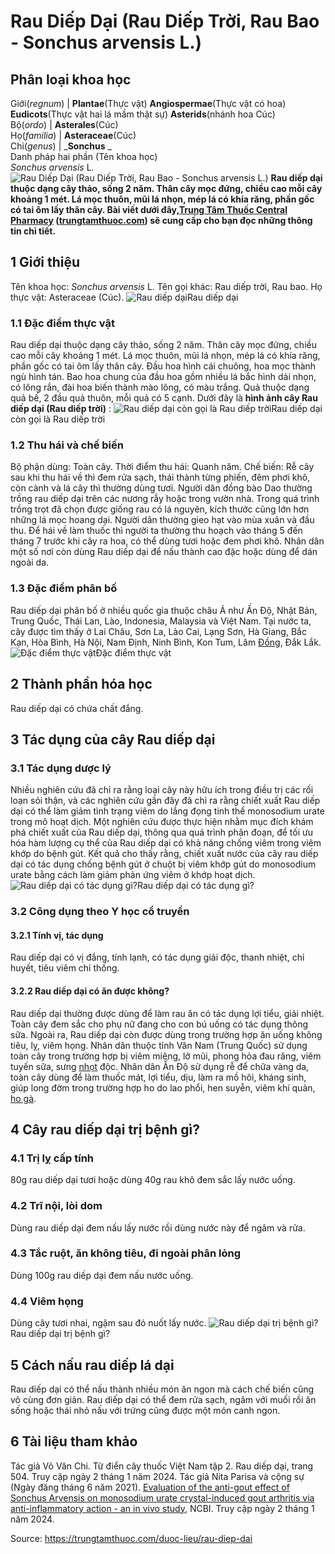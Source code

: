 # Rau Diếp Dại (Rau Diếp Trời, Rau Bao - Sonchus arvensis L.)

Phân loại khoa học  
---  
Giới(_regnum_) |  **Plantae**(Thực vật) **Angiospermae**(Thực vật có hoa) **Eudicots**(Thực vật hai lá mầm thật sự) **Asterids**(nhánh hoa Cúc)  
Bộ(_ordo_) | **Asterales**(Cúc)  
Họ(_familia_) | **Asteraceae**(Cúc)  
Chi(_genus_) | _**Sonchus** _  
Danh pháp hai phần (Tên khoa học)  
_Sonchus arvensis_ L.  
![Rau Diếp Dại \(Rau Diếp Trời, Rau Bao - Sonchus arvensis L.\)](https://trungtamthuoc.com/images/others/rau-diep-dai-2624.jpg)
**Rau diếp dại thuộc dạng cây thảo, sống 2 năm. Thân cây mọc đứng, chiều cao mỗi cây khoảng 1 mét. Lá mọc thuôn, mũi lá nhọn, mép lá có khía răng, phần gốc có tai ôm lấy thân cây. Bài viết dưới đây,[Trung Tâm Thuốc Central Pharmacy](https://trungtamthuoc.com/ "Trung Tâm Thuốc Central Pharmacy") ([trungtamthuoc.com](https://trungtamthuoc.com/ "trungtamthuoc.com")) sẽ cung cấp cho bạn đọc những thông tin chi tiết.**
##  1 Giới thiệu
Tên khoa học: _Sonchus arvensis_ L.
Tên gọi khác: Rau diếp trời, Rau bao.
Họ thực vật: Asteraceae (Cúc).
![Rau diếp dại](https://trungtamthuoc.com/images/item/rau-diep-dai-0.jpg)Rau diếp dại
### 1.1 Đặc điểm thực vật
Rau diếp dại thuộc dạng cây thảo, sống 2 năm.
Thân cây mọc đứng, chiều cao mỗi cây khoảng 1 mét.
Lá mọc thuôn, mũi lá nhọn, mép lá có khía răng, phần gốc có tai ôm lấy thân cây.
Đầu hoa hình cái chuông, hoa mọc thành ngù hình tán. Bao hoa chung của đầu hoa gồm nhiều lá bắc hình dải nhọn, có lông rắn, đài hoa biến thành mào lông, có màu trắng.
Quả thuộc dạng quả bế, 2 đầu quả thuôn, mỗi quả có 5 cạnh.
Dưới đây là **hình ảnh cây Rau diếp dại (Rau diếp trời)** :
![Rau diếp dại còn gọi là Rau diếp trời](https://trungtamthuoc.com/images/item/rau-diep-dai-1.jpg)Rau diếp dại còn gọi là Rau diếp trời
### 1.2 Thu hái và chế biến
Bộ phận dùng: Toàn cây.
Thời điểm thu hái: Quanh năm.
Chế biến: Rễ cây sau khi thu hái về thì đem rửa sạch, thái thành từng phiến, đêm phơi khô, còn cành và lá cây thì thường dùng tươi.
Người dân đồng bào Dao thường trồng rau diếp dại trên các nương rẫy hoặc trong vườn nhà. Trong quá trình trồng trọt đã chọn được giống rau có lá nguyên, kích thước cũng lớn hơn những lá mọc hoang dại. Người dân thường gieo hạt vào mùa xuân và đầu thu. Để hái về làm thuốc thì người ta thường thu hoạch vào tháng 5 đến tháng 7 trước khi cây ra hoa, có thể dùng tươi hoặc đem phơi khô. Nhân dân một số nơi còn dùng Rau diếp dại để nấu thành cao đặc hoặc dùng để dán ngoài da.
### 1.3 Đặc điểm phân bố
Rau diếp dại phân bố ở nhiều quốc gia thuộc châu Á như Ấn Độ, Nhật Bản, Trung Quốc, Thái Lan, Lào, Indonesia, Malaysia và Việt Nam.
Tại nước ta, cây được tìm thấy ở Lai Châu, Sơn La, Lào Cai, Lạng Sơn, Hà Giang, Bắc Kạn, Hòa Bình, Hà Nội, Nam Định, Ninh Bình, Kon Tum, Lâm [Đồng](https://trungtamthuoc.com/hoat-chat/dong "Đồng"), Đắk Lắk.
![Đặc điểm thực vật](https://trungtamthuoc.com/images/item/rau-diep-dai-2.jpg)Đặc điểm thực vật
##  2 Thành phần hóa học
Rau diếp dại có chứa chất đắng.
##  3 Tác dụng của cây Rau diếp dại
### 3.1 Tác dụng dược lý
Nhiều nghiên cứu đã chỉ ra rằng loại cây này hữu ích trong điều trị các rối loạn sỏi thận, và các nghiên cứu gần đây đã chỉ ra rằng chiết xuất Rau diếp dại có thể làm giảm tình trạng viêm do lắng đọng tinh thể monosodium urate trong mô hoạt dịch. Một nghiên cứu được thực hiện nhằm mục đích khám phá chiết xuất của Rau diếp dại, thông qua quá trình phân đoạn, để tối ưu hóa hàm lượng cụ thể của Rau diếp dại có khả năng chống viêm trong viêm khớp do bệnh gút. Kết quả cho thấy rằng, chiết xuất nước của cây rau diếp dại có tác dụng chống bệnh gút ở chuột bị viêm khớp gút do monosodium urate bằng cách làm giảm phản ứng viêm ở khớp hoạt dịch.
![Rau diếp dại có tác dụng gì?](https://trungtamthuoc.com/images/item/rau-diep-dai-3.jpg)Rau diếp dại có tác dụng gì?
### 3.2 Công dụng theo Y học cổ truyền
#### 3.2.1 Tính vị, tác dụng
Rau diếp dại có vị đắng, tính lạnh, có tác dụng giải độc, thanh nhiệt, chỉ huyết, tiêu viêm chỉ thống.
#### 3.2.2 Rau diếp dại có ăn được không?
Rau diếp dại thường được dùng để làm rau ăn có tác dụng lợi tiểu, giải nhiệt. Toàn cây đem sắc cho phụ nữ đang cho con bú uống có tác dụng thông sữa. Ngoài ra, Rau diếp dại còn được dùng trong trường hợp ăn uống không tiêu, lỵ, viêm họng.
Nhân dân thuộc tỉnh Vân Nam (Trung Quốc) sử dụng toàn cây trong trường hợp bị viêm miệng, lở mũi, phong hỏa đau răng, viêm tuyến sữa, sưng [nhọt](https://trungtamthuoc.com/bai-viet/nhot "nhọt") độc.
Nhân dân Ấn Độ sử dụng rễ để chữa vàng da, toàn cây dùng để làm thuốc mát, lợi tiểu, dịu, làm ra mồ hôi, kháng sinh, giúp long đờm trong trường hợp ho do lao phổi, hen suyễn, viêm khí quản, [ho gà](https://trungtamthuoc.com/bai-viet/ho-ga-o-tre-em "ho gà").
##  4 Cây rau diếp dại trị bệnh gì?
### 4.1 Trị lỵ cấp tính
80g rau diếp dại tươi hoặc dùng 40g rau khô đem sắc lấy nước uống.
### 4.2 Trĩ nội, lòi dom
Dùng rau diếp dại đem nấu lấy nước rồi dùng nước này để ngâm và rửa.
### 4.3 Tắc ruột, ăn không tiêu, đi ngoài phân lỏng
Dùng 100g rau diếp dại đem nấu nước uống.
### 4.4 Viêm họng
Dùng cây tươi nhai, ngậm sau đó nuốt lấy nước.
![Rau diếp dại trị bệnh gì?](https://trungtamthuoc.com/images/item/rau-diep-dai-4.jpg)Rau diếp dại trị bệnh gì?
##  5 Cách nấu rau diếp lá dại
Rau diếp dại có thể nấu thành nhiều món ăn ngon mà cách chế biến cũng vô cùng đơn giản. Rau diếp dại có thể đem rửa sạch, ngâm với muối rồi ăn sống hoặc thái nhỏ nấu với trứng cũng được một món canh ngon.
##  6 Tài liệu tham khảo
Tác giả Võ Văn Chi. Từ điển cây thuốc Việt Nam tập 2. Rau diếp dại, trang 504. Truy cập ngày 2 tháng 1 năm 2024.
Tác giả Nita Parisa và cộng sự (Ngày đăng tháng 6 năm 2021). [Evaluation of the anti-gout effect of Sonchus Arvensis on monosodium urate crystal-induced gout arthritis via anti-inflammatory action - an in vivo study](https://pmc.ncbi.nlm.nih.gov/articles/PMC8357366/), NCBI. Truy cập ngày 2 tháng 1 năm 2024.


Source: https://trungtamthuoc.com/duoc-lieu/rau-diep-dai